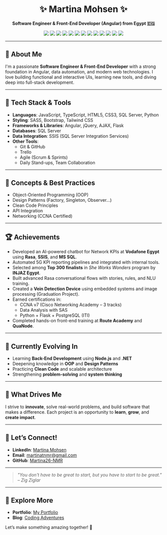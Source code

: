 <h1 align="center">✨ Martina Mohsen ✨</h1>

<p align="center">
  <strong>Software Engineer & Front-End Developer (Angular) from Egypt 🇪🇬</strong>
</p>

<p align="center">
  <!-- Tech badges -->
  <img src="https://img.shields.io/badge/HTML5-E34F26?style=for-the-badge&logo=html5&logoColor=white" />
  <img src="https://img.shields.io/badge/CSS3-1572B6?style=for-the-badge&logo=css3&logoColor=white" />
  <img src="https://img.shields.io/badge/JavaScript-F7DF1E?style=for-the-badge&logo=javascript&logoColor=black" />
  <img src="https://img.shields.io/badge/TypeScript-3178C6?style=for-the-badge&logo=typescript&logoColor=white" />
  <img src="https://img.shields.io/badge/Angular-DD0031?style=for-the-badge&logo=angular&logoColor=white" />
  <img src="https://img.shields.io/badge/SASS-CC6699?style=for-the-badge&logo=sass&logoColor=white" />
  <img src="https://img.shields.io/badge/Bootstrap-563D7C?style=for-the-badge&logo=bootstrap&logoColor=white" />
  <img src="https://img.shields.io/badge/Tailwind_CSS-38B2AC?style=for-the-badge&logo=tailwind-css&logoColor=white" />
  <img src="https://img.shields.io/badge/Python-3776AB?style=for-the-badge&logo=python&logoColor=white" />
  <img src="https://img.shields.io/badge/Node.js-339933?style=for-the-badge&logo=nodedotjs&logoColor=white" />
  <img src="https://img.shields.io/badge/SQL_Server-CC2927?style=for-the-badge&logo=microsoftsqlserver&logoColor=white" />
  <img src="https://img.shields.io/badge/Git-F05032?style=for-the-badge&logo=git&logoColor=white" />
  <img src="https://img.shields.io/badge/GitHub-181717?style=for-the-badge&logo=github&logoColor=white" />
</p>

---

## 👋 About Me

I'm a passionate **Software Engineer & Front-End Developer** with a strong foundation in Angular, data automation, and modern web technologies. I love building functional and interactive UIs, learning new tools, and diving deep into full-stack development.

---

## 🚀 Tech Stack & Tools

- **Languages**: JavaScript, TypeScript, HTML5, CSS3, SQL Server, Python  
- **Styling**: SASS, Bootstrap, Tailwind CSS  
- **Frameworks & Libraries**: Angular, jQuery, AJAX, Flask  
- **Databases**: SQL Server  
- **Data Integration**: SSIS (SQL Server Integration Services)  
- **Other Tools**:
  - Git & GitHub  
  - Trello  
  - Agile (Scrum & Sprints)  
  - Daily Stand-ups, Team Collaboration  

---

## 🧠 Concepts & Best Practices

- Object-Oriented Programming (OOP)  
- Design Patterns (Factory, Singleton, Observer...)  
- Clean Code Principles  
- API Integration  
- Networking (CCNA Certified)  

---

## 🏆 Achievements

- Developed an AI-powered chatbot for Network KPIs at **Vodafone Egypt** using **Rasa**, **SSIS**, and **MS SQL**.  
- Automated 5G KPI reporting pipelines and integrated with internal tools.  
- Selected among **Top 300 finalists** in *She Works Wonders* program by **INJAZ Egypt**.  
- Built advanced Rasa conversational flows with stories, rules, and NLU training.  
- Created a **Vein Detection Device** using embedded systems and image processing (Graduation Project).  
- Earned certifications in:
  - CCNA v7 (Cisco Networking Academy – 3 tracks)  
  - Data Analysis with SAS  
  - Python + Flask + PostgreSQL (ITI)  
- Completed hands-on front-end training at **Route Academy** and **QuaNode**.

---

## 🌱 Currently Evolving In

- Learning **Back-End Development** using **Node.js** and **.NET**  
- Deepening knowledge in **OOP** and **Design Patterns**  
- Practicing **Clean Code** and scalable architecture  
- Strengthening **problem-solving** and **system thinking**  

---

## 🎯 What Drives Me

I strive to **innovate**, solve real-world problems, and build software that makes a difference. Each project is an opportunity to **learn**, **grow**, and **create impact**.

---

## 💬 Let’s Connect!

- **LinkedIn**: [Martina Mohsen](https://www.linkedin.com/in/martina-mohsen-b394a0291)  
- **Email**: martinatnmr@gmail.com  
- **GitHub**: [Martina26-NMR](https://github.com/Martina26-NMR)

---

> *"You don't have to be great to start, but you have to start to be great." – Zig Ziglar*

---

## 🌟 Explore More

- **Portfolio**: [My Portfolio](#)  
- **Blog**: [Coding Adventures](#)  

Let’s make something amazing together! 🚀
